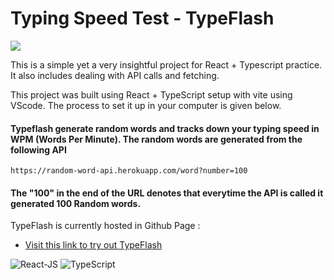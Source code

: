 # Typing Speed Test - TypeFlash


![](https://cdn-in.icons8.com/VQF3FNwVQ06hp_EFMfI78g/3ZGiaUF3sUiGDRfeNucg2A/typing_speed_game.png)

This is a simple yet a very insightful project for React + Typescript practice. It also includes dealing with API calls and fetching.

This project was built using React + TypeScript setup with vite using VScode. The process to set it up in your computer is given below.

#### Typeflash generate random words and tracks down your typing speed in WPM (Words Per Minute). The random words are generated from the following API

`https://random-word-api.herokuapp.com/word?number=100`



#### The "100" in the end of the URL denotes that everytime the API is called it generated 100 Random words.

TypeFlash is currently hosted in Github Page :

- [Visit this link to try out TypeFlash](https://github.com/vitejs/vite-plugin-react/blob/main/packages/plugin-react/README.md)

![React-JS](https://cdn.iconscout.com/icon/free/png-256/free-react-logo-icon-download-in-svg-png-gif-file-formats--company-brand-world-logos-vol-4-pack-icons-282599.png?f=webp&w=050) ![TypeScript](https://upload.wikimedia.org/wikipedia/commons/thumb/4/4c/Typescript_logo_2020.svg/50px-Typescript_logo_2020.svg.png)

